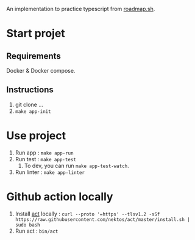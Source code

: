 An implementation to practice typescript from [roadmap.sh](https://roadmap.sh/projects/task-tracker).

# Start projet

## Requirements

Docker & Docker compose.

## Instructions

1. git clone ...
2. `make app-init`

# Use project

1. Run app : `make app-run`
2. Run test : `make app-test`
   1. To dev, you can run `make app-test-watch`.
3. Run linter : `make app-linter`

# Github action locally

1. Install [act](https://github.com/nektos/act) locally : `curl --proto '=https' --tlsv1.2 -sSf https://raw.githubusercontent.com/nektos/act/master/install.sh | sudo bash`
2. Run act : `bin/act`
